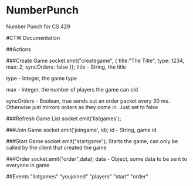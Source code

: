 NumberPunch
===========

Number Punch for CS 429

#CTW Documentation

##Actions

###Create Game
	socket.emit("creategame", {
		title:"The Title",
		type: 1234,
		max: 2,
		syncOrders: false
	});
title - String, the title

type - Integer, the game type

max - Integer, the number of players the game can old

syncOrders - Boolean, true sends out an order packet every 30 ms. Otherwise just mirrors orders as they come in. Just set to false

###Refresh Game List
	socket.emit('listgames');

###Join Game
	socket.emit('joingame', id);
id - String, game id

###Start Game
	socket.emit("startgame");
Starts the game, can only be called by the client that created the game

###Order
	socket.emit("order",data);
data - Object, some data to be sent to everyone in game


##Events
"listgames"
"youjoined"
"players"
"start"
"order"
